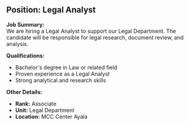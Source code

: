 ## **Position: Legal Analyst**

**Job Summary:**  
We are hiring a Legal Analyst to support our Legal Department. The candidate will be responsible for legal research, document review, and analysis.

**Qualifications:**  
- Bachelor's degree in Law or related field
- Proven experience as a Legal Analyst
- Strong analytical and research skills

**Other Details:**
- **Rank:** Associate
- **Unit:** Legal Department
- **Location:** MCC Center Ayala